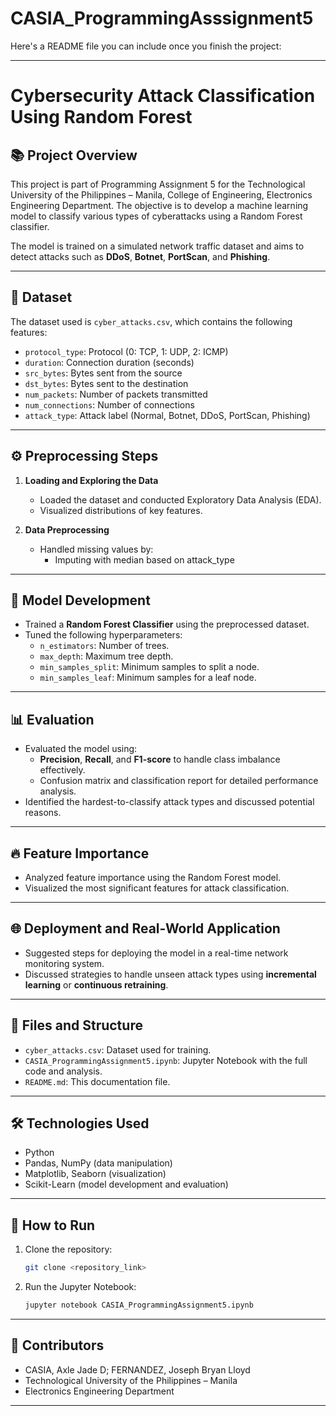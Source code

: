 # CASIA_ProgrammingAsssignment5

Here's a README file you can include once you finish the project:

---

# Cybersecurity Attack Classification Using Random Forest

## 📚 **Project Overview**
This project is part of Programming Assignment 5 for the Technological University of the Philippines – Manila, College of Engineering, Electronics Engineering Department. The objective is to develop a machine learning model to classify various types of cyberattacks using a Random Forest classifier. 

The model is trained on a simulated network traffic dataset and aims to detect attacks such as **DDoS**, **Botnet**, **PortScan**, and **Phishing**. 

---

## 🚀 **Dataset**
The dataset used is `cyber_attacks.csv`, which contains the following features:

- `protocol_type`: Protocol (0: TCP, 1: UDP, 2: ICMP)  
- `duration`: Connection duration (seconds)  
- `src_bytes`: Bytes sent from the source  
- `dst_bytes`: Bytes sent to the destination  
- `num_packets`: Number of packets transmitted  
- `num_connections`: Number of connections  
- `attack_type`: Attack label (Normal, Botnet, DDoS, PortScan, Phishing)  

---

## ⚙️ **Preprocessing Steps**
1. **Loading and Exploring the Data**
    - Loaded the dataset and conducted Exploratory Data Analysis (EDA).  
    - Visualized distributions of key features.  

2. **Data Preprocessing**
    - Handled missing values by:  
        - Imputing with median based on attack_type

---

## 🌲 **Model Development**
- Trained a **Random Forest Classifier** using the preprocessed dataset.  
- Tuned the following hyperparameters:  
    - `n_estimators`: Number of trees.  
    - `max_depth`: Maximum tree depth.  
    - `min_samples_split`: Minimum samples to split a node.  
    - `min_samples_leaf`: Minimum samples for a leaf node.  
---

## 📊 **Evaluation**
- Evaluated the model using:  
    - **Precision**, **Recall**, and **F1-score** to handle class imbalance effectively.  
    - Confusion matrix and classification report for detailed performance analysis.  
- Identified the hardest-to-classify attack types and discussed potential reasons.  

---

## 🔥 **Feature Importance**
- Analyzed feature importance using the Random Forest model.  
- Visualized the most significant features for attack classification.  

---

## 🌐 **Deployment and Real-World Application**
- Suggested steps for deploying the model in a real-time network monitoring system.  
- Discussed strategies to handle unseen attack types using **incremental learning** or **continuous retraining**.  

---

## 📂 **Files and Structure**
- `cyber_attacks.csv`: Dataset used for training.  
- `CASIA_ProgrammingAssignment5.ipynb`: Jupyter Notebook with the full code and analysis.  
- `README.md`: This documentation file.  

---

## 🛠️ **Technologies Used**
- Python  
- Pandas, NumPy (data manipulation)  
- Matplotlib, Seaborn (visualization)  
- Scikit-Learn (model development and evaluation)  

---

## 🚦 **How to Run**
1. Clone the repository:
   ```bash
   git clone <repository_link>
   ```
2. Run the Jupyter Notebook:
   ```bash
   jupyter notebook CASIA_ProgrammingAssignment5.ipynb
   ```

---

## 🤝 **Contributors**
- CASIA, Axle Jade D; FERNANDEZ, Joseph Bryan Lloyd
- Technological University of the Philippines – Manila  
- Electronics Engineering Department  

---
